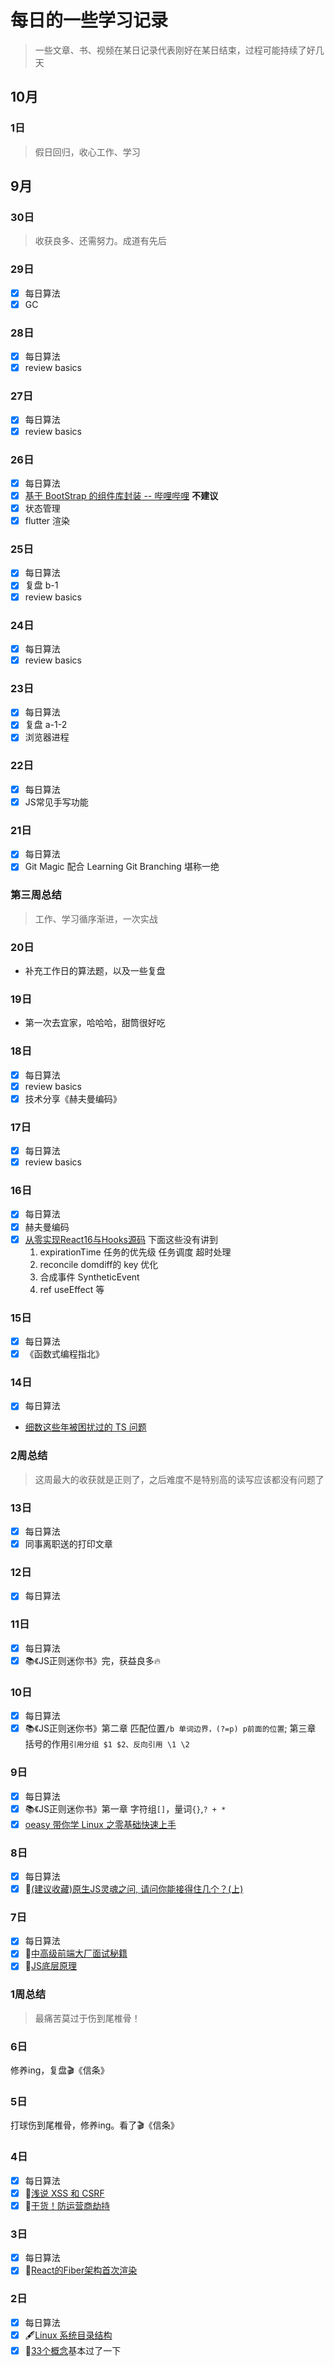 # 每日的一些学习记录

> 一些文章、书、视频在某日记录代表刚好在某日结束，过程可能持续了好几天

## 10月

### 1日

> 假日回归，收心工作、学习

## 9月

### 30日

> 收获良多、还需努力。成道有先后

### 29日

- [x] 每日算法
- [x] GC

### 28日

- [x] 每日算法
- [x] review basics

### 27日

- [x] 每日算法
- [x] review basics

### 26日

- [x] 每日算法
- [x] [基于 BootStrap 的组件库封装 -- 哔哩哔哩](https://www.bilibili.com/video/BV1dZ4y1N7T5) **不建议**
- [x] 状态管理
- [x] flutter 渲染

### 25日

- [x] 每日算法
- [x] 复盘 b-1
- [x] review basics

### 24日

- [x] 每日算法
- [x] review basics

### 23日

- [x] 每日算法
- [x] 复盘 a-1-2
- [x] 浏览器进程

### 22日

- [x] 每日算法
- [x] JS常见手写功能

### 21日

- [x] 每日算法
- [x] Git Magic 配合 Learning Git Branching 堪称一绝

### 第三周总结

> 工作、学习循序渐进，一次实战

### 20日

- 补充工作日的算法题，以及一些复盘

### 19日

- 第一次去宜家，哈哈哈，甜筒很好吃

### 18日

- [x] 每日算法
- [x] review basics
- [x] 技术分享《赫夫曼编码》

### 17日

- [x] 每日算法
- [x] review basics

### 16日

- [x] 每日算法
- [x] 赫夫曼编码
- [x] [从零实现React16与Hooks源码](https://www.bilibili.com/video/BV16V411672B)
  下面这些没有讲到
  1. expirationTime 任务的优先级 任务调度 超时处理
  2. reconcile domdiff的 key 优化
  3. 合成事件 SyntheticEvent
  4. ref useEffect 等

### 15日

- [x] 每日算法
- [x] 《函数式编程指北》

### 14日

- [x] 每日算法
- [细数这些年被困扰过的 TS 问题](https://juejin.im/post/6871752423577223176?utm_source=gold_browser_extension#heading-18)

### 2周总结

> 这周最大的收获就是正则了，之后难度不是特别高的读写应该都没有问题了

### 13日

- [x] 每日算法
- [x] 同事离职送的打印文章

### 12日

- [x] 每日算法

### 11日

- [x] 每日算法
- [x] 📚《JS正则迷你书》完，获益良多🔥

### 10日

- [x] 每日算法
- [x] 📚《JS正则迷你书》第二章 匹配位置`/b 单词边界，(?=p) p前面的位置`; 第三章 括号的作用`引用分组 $1 $2、反向引用 \1 \2`

### 9日

- [x] 每日算法
- [x] 📚《JS正则迷你书》第一章 字符组`[]`，量词`{}`,`? + *`
- [x] [oeasy 带你学 Linux 之零基础快速上手](https://www.lanqiao.cn/courses/2712)

### 8日

- [x] 每日算法
- [x] 📃[(建议收藏)原生JS灵魂之问, 请问你能接得住几个？(上)](https://juejin.im/post/6844903974378668039)

### 7日

- [x] 每日算法
- [x] 📃[中高级前端大厂面试秘籍](https://juejin.im/post/6844903776512393224)
- [x] 📃[JS底层原理](https://juejin.im/post/6844904166192578567)

### 1周总结

> 最痛苦莫过于伤到尾椎骨！

### 6日

修养ing，复盘🎬《信条》

### 5日

打球伤到尾椎骨，修养ing。看了🎬《信条》

### 4日

- [x] 每日算法
- [x] 📃[浅说 XSS 和 CSRF](https://github.com/dwqs/blog/issues/68)
- [x] 📃[干货！防运营商劫持](https://juejin.im/post/6844903713669283847)

### 3日

- [x] 每日算法
- [x] 🎦[React的Fiber架构首次渲染](https://www.bilibili.com/video/BV1HT4y1g72T)

### 2日

- [x] 每日算法
- [x] 🖋[Linux 系统目录结构](https://github.com/guokangf/m-dream/issues/32)
- [x] 📃[33个概念](https://github.com/stephentian/33-js-concepts#18-settimeout-setinterval-%E5%92%8C-requestanimationframe)基本过了一下
